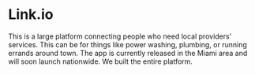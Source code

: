 # Link.io
This is a large platform connecting people who need local providers' services. This can be for things like power washing, plumbing, or running errands around town. The app is currently released in the Miami area and will soon launch nationwide. We built the entire platform.
